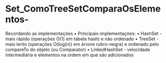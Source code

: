 # Set_ComoTreeSetComparaOsElementos-
Recordando as implementações • Principais implementações: • HashSet - mais rápido (operações O(1) em tabela hash) e não ordenado • TreeSet - mais lento (operações O(log(n)) em árvore rubro-negra) e ordenado pelo compareTo do objeto (ou Comparator) • LinkedHashSet - velocidade intermediária e elementos na ordem em que são adicionados
